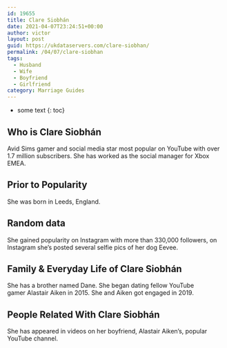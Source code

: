 ```yaml
---
id: 19655
title: Clare Siobhán
date: 2021-04-07T23:24:51+00:00
author: victor
layout: post
guid: https://ukdataservers.com/clare-siobhan/
permalink: /04/07/clare-siobhan
tags:
  - Husband
  - Wife
  - Boyfriend
  - Girlfriend
category: Marriage Guides
---
```


* some text
{: toc}


## Who is Clare Siobhán



Avid Sims gamer and social media star most popular on YouTube with over 1.7 million subscribers. She has worked as the social manager for Xbox EMEA.

                
                
                
## Prior to Popularity



She was born in Leeds, England.

                
                
                
## Random data



She gained popularity on Instagram with more than 330,000 followers, on Instagram she&#8217;s posted several selfie pics of her dog Eevee.

                
                
                
## Family & Everyday Life of Clare Siobhán



She has a brother named Dane. She began dating fellow YouTube gamer Alastair Aiken in 2015. She and Aiken got engaged in 2019. 

                
                
                
## People Related With Clare Siobhán



She has appeared in videos on her boyfriend, Alastair Aiken&#8217;s, popular YouTube channel.

                
              
            
          
          
          